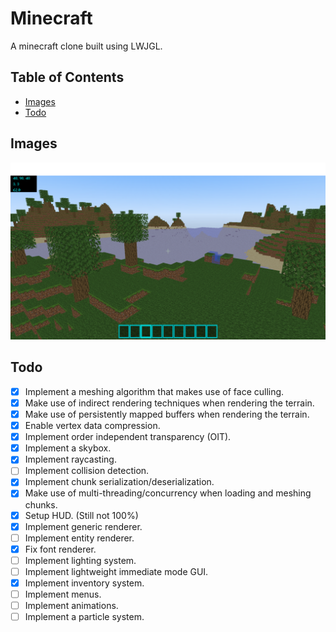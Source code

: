 # Minecraft

A minecraft clone built using LWJGL.

## Table of Contents

- [Images](#images)
- [Todo](#todo)

## Images

![image0](docs/image0.png)

## Todo

- [x] Implement a meshing algorithm that makes use of face culling.
- [x] Make use of indirect rendering techniques when rendering the terrain.
- [x] Make use of persistently mapped buffers when rendering the terrain.
- [x] Enable vertex data compression.
- [x] Implement order independent transparency (OIT). 
- [x] Implement a skybox.
- [x] Implement raycasting.
- [ ] Implement collision detection.
- [x] Implement chunk serialization/deserialization.
- [x] Make use of multi-threading/concurrency when loading and meshing chunks.
- [x] Setup HUD. (Still not 100%)
- [x] Implement generic renderer.
- [ ] Implement entity renderer.
- [x] Fix font renderer.
- [ ] Implement lighting system.
- [ ] Implement lightweight immediate mode GUI.
- [x] Implement inventory system.
- [ ] Implement menus.
- [ ] Implement animations.
- [ ] Implement a particle system.
